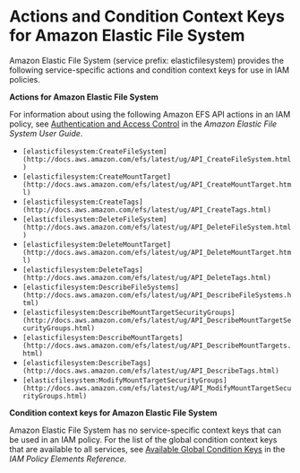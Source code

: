 # Actions and Condition Context Keys for Amazon Elastic File System<a name="list_elasticfilesystem"></a>

Amazon Elastic File System \(service prefix: elasticfilesystem\) provides the following service\-specific actions and condition context keys for use in IAM policies\.

**Actions for Amazon Elastic File System**

For information about using the following Amazon EFS API actions in an IAM policy, see [Authentication and Access Control](http://docs.aws.amazon.com/efs/latest/ug/auth-and-access-control.html) in the *Amazon Elastic File System User Guide*\.
+ `[elasticfilesystem:CreateFileSystem](http://docs.aws.amazon.com/efs/latest/ug/API_CreateFileSystem.html)`
+ `[elasticfilesystem:CreateMountTarget](http://docs.aws.amazon.com/efs/latest/ug/API_CreateMountTarget.html)`
+ `[elasticfilesystem:CreateTags](http://docs.aws.amazon.com/efs/latest/ug/API_CreateTags.html)`
+ `[elasticfilesystem:DeleteFileSystem](http://docs.aws.amazon.com/efs/latest/ug/API_DeleteFileSystem.html)`
+ `[elasticfilesystem:DeleteMountTarget](http://docs.aws.amazon.com/efs/latest/ug/API_DeleteMountTarget.html)`
+ `[elasticfilesystem:DeleteTags](http://docs.aws.amazon.com/efs/latest/ug/API_DeleteTags.html)`
+ `[elasticfilesystem:DescribeFileSystems](http://docs.aws.amazon.com/efs/latest/ug/API_DescribeFileSystems.html)`
+ `[elasticfilesystem:DescribeMountTargetSecurityGroups](http://docs.aws.amazon.com/efs/latest/ug/API_DescribeMountTargetSecurityGroups.html)`
+ `[elasticfilesystem:DescribeMountTargets](http://docs.aws.amazon.com/efs/latest/ug/API_DescribeMountTargets.html)`
+ `[elasticfilesystem:DescribeTags](http://docs.aws.amazon.com/efs/latest/ug/API_DescribeTags.html)`
+ `[elasticfilesystem:ModifyMountTargetSecurityGroups](http://docs.aws.amazon.com/efs/latest/ug/API_ModifyMountTargetSecurityGroups.html)`

**Condition context keys for Amazon Elastic File System**

Amazon Elastic File System has no service\-specific context keys that can be used in an IAM policy\. For the list of the global condition context keys that are available to all services, see [Available Global Condition Keys](reference_policies_condition-keys.md#AvailableKeys) in the *IAM Policy Elements Reference*\.